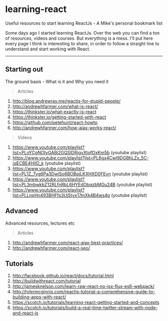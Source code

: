 # learning-react
Useful resources to start learning ReactJs - A Mike's personal bookmark list 

Some days ago I started learning ReactJs. Over the web you can find a ton of resources, videos and courses. But everything is a mess. 
I'll put here every page I think is interesting to share, in order to follow a straight line to understand and start working with React.

----
## Starting out
The ground basis - What is it and Why you need it

>Articles

1. http://blog.andrewray.me/reactjs-for-stupid-people/
2. http://andrewhfarmer.com/what-is-react/
2. https://thinkster.io/what-exactly-is-react
3. https://thinkster.io/getting-started-with-react
4. https://github.com/petehunt/react-howto
5. http://andrewhfarmer.com/how-ajax-works-react/

>Videos

1. https://www.youtube.com/playlist?list=PLoYCgNOIyGABj2GQSlDRjgvXtqfDxKm5b (youtube playlist)
2. https://www.youtube.com/playlist?list=PL6gx4Cwl9DGBhLZx_5C-jqECBE4HIID_k (youtube playlist)
3. https://www.youtube.com/playlist?list=PL1Z_7yg6Pa3DwjSo6BOBpjLKXHXD0FEvn (youtube playlist)
4. https://www.youtube.com/playlist?list=PL3mbwkbZ12RLfnRbL6HYEdObqzbMGu24B (youtube playlist)
5. https://www.youtube.com/playlist?list=PLLnpHn493BHFfs3Uj5tvx17mXk4B4ws4p (youtube playlist)


## Advanced
Advanced resources, lectures etc

>Articles

1. http://andrewhfarmer.com/react-ajax-best-practices/
2. http://andrewhfarmer.com/react-seo/


## Tutorials

1. http://facebook.github.io/react/docs/tutorial.html
2. http://buildwithreact.com/tutorial
3. http://jamesknelson.com/learn-raw-react-no-jsx-flux-es6-webpack/
4. http://tylermcginnis.com/reactjs-tutorial-a-comprehensive-guide-to-building-apps-with-react/
5. https://scotch.io/tutorials/learning-react-getting-started-and-concepts
5. https://scotch.io/tutorials/build-a-real-time-twitter-stream-with-node-and-react-js
